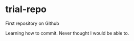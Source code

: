 # trial-repo
First repository on Github

Learning how to commit. Never thought I would be able to. 
